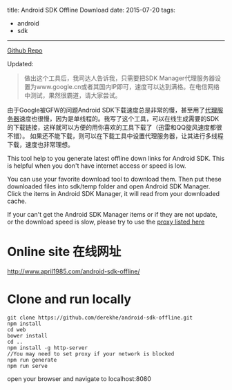 title: Android SDK Offline Download 
date: 2015-07-20
tags: 
- android
- sdk
---
[Github Repo](https://github.com/derekhe/android-sdk-offline)

Updated:
> 做出这个工具后，我司达人告诉我，只需要把SDK Manager代理服务器设置为www.google.cn或者其国内IP即可，速度可以达到满格。在电信网络中测试，果然很霸道，请大家尝试。

由于Google被GFW的问题Android SDK下载速度总是非常的慢，甚至用了[代理服务器](http://www.androiddevtools.cn/)速度也很慢，因为是单线程的。我写了这个工具，可以在线生成需要的SDK的下载链接，这样就可以方便的用你喜欢的工具下载了（迅雷和QQ旋风速度都很不错）。
如果还不能下载，则可以在下载工具中设置代理服务器，让其进行多线程下载，速度也非常理想。

<!--more-->

This tool help to you generate latest offline down links for Android SDK. This is helpful when you don't have internet access or speed is low.

You can use your favorite download tool to download them. Then put these downloaded files into sdk/temp folder and open Android SDK Manager. Click the items in Android SDK Manager, it will read from your downloaded cache.

If your can't get the Android SDK Manager items or if they are not update, or the download speed is slow, please try to use the [proxy listed here](http://www.androiddevtools.cn/)

# Online site 在线网址
http://www.april1985.com/android-sdk-offline/

# Clone and run locally

```
git clone https://github.com/derekhe/android-sdk-offline.git
npm install
cd web
bower install
cd ..
npm install -g http-server
//You may need to set proxy if your network is blocked
npm run generate
npm run serve
```

open your browser and navigate to localhost:8080